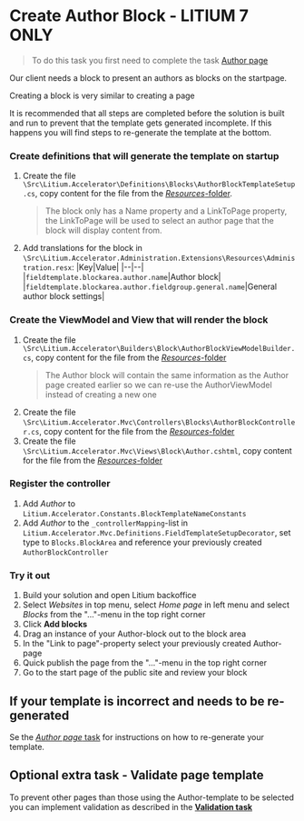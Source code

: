 # Create Author Block - LITIUM 7 ONLY

> To do this task you first need to complete the task [Author page](../Author%20page)

Our client needs a block to present an authors as blocks on the startpage.

Creating a block is very similar to creating a page

It is recommended that all steps are completed before the solution is built and run to prevent that the template gets generated incomplete. If this happens you will find steps to re-generate the template at the bottom.

### Create definitions that will generate the template on startup

1. Create the file  `\Src\Litium.Accelerator\Definitions\Blocks\AuthorBlockTemplateSetup.cs`, copy content for the file from the [_Resources_-folder](Resources/AuthorBlockTemplateSetup.cs). 
   > The block only has a Name property and a LinkToPage property, the LinkToPage will be used to select an author page that the block will display content from.
1. Add translations for the block in `\Src\Litium.Accelerator.Administration.Extensions\Resources\Administration.resx`:
    |Key|Value|
    |--|--|
    |`fieldtemplate.blockarea.author.name`|Author block|
    |`fieldtemplate.blockarea.author.fieldgroup.general.name`|General author block settings|

### Create the ViewModel and View that will render the block

1. Create the file  `\Src\Litium.Accelerator\Builders\Block\AuthorBlockViewModelBuilder.cs`, copy content for the file from the [_Resources_-folder](Resources/AuthorBlockViewModelBuilder.cs)
    > The Author block will contain the same information as the Author page created earlier so we can re-use the AuthorViewModel instead of creating a new one
1. Create the file `\Src\Litium.Accelerator.Mvc\Controllers\Blocks\AuthorBlockController.cs`, copy content for the file from the [_Resources_-folder](Resources/AuthorBlockController.cs)
1. Create the file `\Src\Litium.Accelerator.Mvc\Views\Block\Author.cshtml`, copy content for the file from the [_Resources_-folder](Resources/Author.cshtml)

### Register the controller

1. Add _Author_ to `Litium.Accelerator.Constants.BlockTemplateNameConstants`
1. Add _Author_ to the `_controllerMapping`-list in `Litium.Accelerator.Mvc.Definitions.FieldTemplateSetupDecorator`, set type to `Blocks.BlockArea` and reference your previously created `AuthorBlockController` 

### Try it out

1. Build your solution and open Litium backoffice
1. Select _Websites_ in top menu, select _Home page_ in left menu and select _Blocks_ from the "..."-menu in the top right corner
1. Click **Add blocks**
1. Drag an instance of your Author-block out to the block area
1. In the "Link to page"-property select your previously created Author-page
1. Quick publish the page from the "..."-menu in the top right corner
1. Go to the start page of the public site and review your block

## If your template is incorrect and needs to be re-generated

Se the [_Author page_ task](../Author%20page) for instructions on how to re-generate your template.

## Optional extra task - Validate page template

To prevent other pages than those using the Author-template to be selected you can implement validation as described in the **[Validation task](../Validation)**